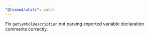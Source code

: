```yaml
---
"@tsxmod/utils": patch
---
```


Fix `getSymbolDescription` not parsing exported variable declaration comments correctly.
